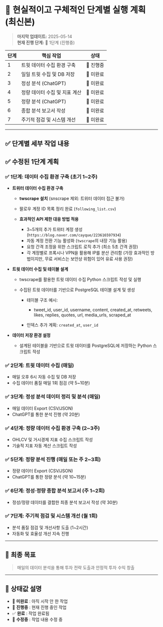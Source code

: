 # 📌 현실적이고 구체적인 단계별 실행 계획 (최신본)

> **마지막 업데이트:** 2025-05-14  
> **현재 진행 단계:** 🔶 1단계 (진행중)

| 단계 | 핵심 작업                     | 상태     |
| ---- | ----------------------------- | -------- |
| 1    | 트윗 데이터 수집 환경 구축    | 🔶 진행중 |
| 2    | 일일 트윗 수집 및 DB 저장     | 🔲 미완료 |
| 3    | 정성 분석 (ChatGPT)           | 🔲 미완료 |
| 4    | 정량 데이터 수집 및 지표 계산 | 🔲 미완료 |
| 5    | 정량 분석 (ChatGPT)           | 🔲 미완료 |
| 6    | 종합 분석 보고서 작성         | 🔲 미완료 |
| 7    | 주기적 점검 및 시스템 개선    | 🔲 미완료 |

---

## ✅ **단계별 세부 작업 내용**

## ✅ **수정된 1단계 계획**

### ✅ 1단계: 데이터 수집 환경 구축 (초기 1~2주)

* **트위터 데이터 수집 환경 구축**

  * **twscrape 설치** (snscrape 제외: 트위터 데이터 접근 불가)
  * 팔로우 계정 ID 목록 정리 완료 (`following_list.csv`)
  * **효과적인 API 제한 대응 방법 적용**

    * 3~5개의 추가 트위터 계정 생성(`https://blog.naver.com/cayque/223616597934`)
    * 자동 계정 전환 기능 활성화 (`twscrape`의 내장 기능 활용)
    * 요청 간격 조정을 위한 스크립트 로직 추가 (최소 5초 간격 권장)
    * 각 계정별로 프록시나 VPN을 활용해 IP를 분산 관리함 (가장 효과적인 방법이지만, 무료 서비스는 보안상 위험이 있어 유료 사용 권장)

* **트윗 데이터 수집 및 테이블 설계**

  * twscrape를 활용한 트윗 데이터 수집 Python 스크립트 작성 및 실행
  * 수집된 트윗 데이터를 기반으로 PostgreSQL 테이블 설계 및 생성

    * 테이블 구조 예시:

      * tweet_id, user_id, username, content, created_at, retweets, likes, replies, quotes, url, media_urls, scraped_at
    * 인덱스 추가 계획: `created_at`, `user_id`

* **데이터 저장 환경 설정**

  * 설계된 테이블을 기반으로 트윗 데이터를 PostgreSQL에 저장하는 Python 스크립트 작성

### ✅ 2단계: 트윗 데이터 수집 (매일)

- 매일 오후 6시 자동 수집 및 DB 저장
- 수집 데이터 품질 매일 1회 점검 (약 5~10분)

### ✅ 3단계: 정성 분석 데이터 정리 및 분석 (매일)

- 매일 데이터 Export (CSV/JSON)
- ChatGPT를 통한 분석 진행 (약 20분)

### ✅ 4단계: 정량 데이터 수집 환경 구축 (2~3주)

- OHLCV 및 거시경제 지표 수집 스크립트 작성
- 기술적 지표 자동 계산 스크립트 작성

### ✅ 5단계: 정량 분석 진행 (매일 또는 주 2~3회)

- 정량 데이터 Export (CSV/JSON)
- ChatGPT를 통한 정량 분석 (약 10~15분)

### ✅ 6단계: 정성·정량 종합 분석 보고서 (주 1~2회)

- 정성/정량 데이터를 결합한 최종 분석 보고서 작성 (약 30분)

### ✅ 7단계: 주기적 점검 및 시스템 개선 (월 1회)

- 분석 품질 점검 및 개선사항 도출 (1~2시간)
- 자동화 및 효율성 개선 지속 진행

---

## 🥅 **최종 목표**

> 매일의 데이터 분석을 통해 투자 전략 도출과 안정적 투자 수익 창출

---

## 🔖 **상태값 설명**

- 🔲 **미완료** : 아직 시작 안 한 작업
- 🔶 **진행중** : 현재 진행 중인 작업
- ✅ **완료** : 작업 완료됨
- 🔵 **수정중** : 작업 내용 수정 중

